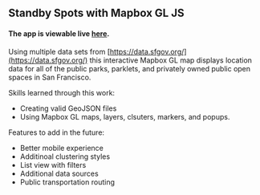 ## Standby Spots with Mapbox GL JS

#### The app is viewable live [here](https://mwillcox.github.io/standby-spots-gl/).

Using multiple data sets from [https://data.sfgov.org/](https://data.sfgov.org/) this interactive Mapbox GL map displays location data for all of the public parks, parklets, and privately owned public open spaces in San Francisco.

Skills learned through this work:
- Creating valid GeoJSON files
- Using Mapbox GL maps, layers, clsuters, markers, and popups.

Features to add in the future:
- Better mobile experience
- Additinoal clustering styles
- List view with filters
- Additional data sources
- Public transportation routing